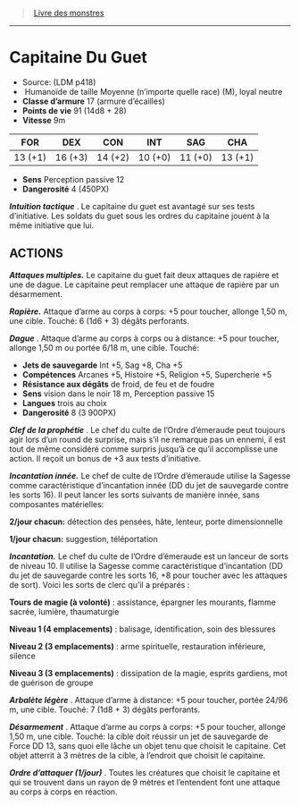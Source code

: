 ﻿> [Livre des monstres](tome_of_beasts.md)

---

# Capitaine Du Guet

- Source: (LDM p418)
-  Humanoïde de taille Moyenne (n’importe quelle race) (M), loyal neutre
- **Classe d’armure** 17 (armure d’écailles)
- **Points de vie** 91 (14d8 + 28)
- **Vitesse** 9m

|FOR|DEX|CON|INT|SAG|CHA|
|---|---|---|---|---|---|
|13 (+1)|16 (+3)|14 (+2)|10 (+0)|11 (+0)|13 (+1)|

- **Sens** Perception passive 12
- **Dangerosité** 4 (450PX)

**_Intuition tactique_** . Le capitaine du guet est avantagé sur ses tests d’initiative. Les soldats du guet sous les ordres du capitaine jouent à la même initiative que lui.

## ACTIONS

**_Attaques multiples._** Le capitaine du guet fait deux attaques de rapière et une de dague. Le capitaine peut remplacer une attaque de rapière par un désarmement.

**_Rapière._** Attaque d’arme au corps à corps: +5 pour toucher, allonge 1,50 m, une cible. Touché: 6 (1d6 + 3) dégâts perforants.

**_Dague_** . Attaque d’arme au corps à corps ou à distance: +5 pour toucher, allonge 1,50 m ou portée 6/18 m, une cible. Touché:

- **Jets de sauvegarde** Int +5, Sag +8, Cha +5
- **Compétences** Arcanes +5, Histoire +5, Religion +5, Supercherie +5
- **Résistance aux dégâts** de froid, de feu et de foudre
- **Sens** vision dans le noir 18 m, Perception passive 15
- **Langues** trois au choix
- **Dangerosité** 8 (3 900PX)

**_Clef de la prophétie_** . Le chef du culte de l’Ordre d’émeraude peut toujours agir lors d’un round de surprise, mais s’il ne remarque pas un ennemi, il est tout de même considéré comme surpris jusqu’à ce qu’il accomplisse une action. Il reçoit un bonus de +3 aux tests d’initiative.

**_Incantation innée._** Le chef de culte de l’Ordre d’émeraude utilise la Sagesse comme caractéristique d’incantation innée (DD du jet de sauvegarde contre les sorts 16). Il peut lancer les sorts suivants de manière innée, sans composantes matérielles:

**2/jour chacun:** détection des pensées, hâte, lenteur, porte dimensionnelle

**1/jour chacun:** suggestion, téléportation

**_Incantation._** Le chef du culte de l’Ordre d’émeraude est un lanceur de sorts de niveau 10. Il utilise la Sagesse comme caractéristique d’incantation (DD du jet de sauvegarde contre les sorts 16, +8 pour toucher avec les attaques de sort). Voici les sorts de clerc qu’il a préparés :

**Tours de magie (à volonté)** : assistance, épargner les mourants, flamme sacrée, lumière, thaumaturgie

**Niveau 1 (4 emplacements)** : balisage, identification, soin des blessures

**Niveau 2 (3 emplacements)** : arme spirituelle, restauration inférieure, silence

**Niveau 3 (3 emplacements)** : dissipation de la magie, esprits gardiens, mot de guérison de groupe

**_Arbalète légère_** . Attaque d’arme à distance: +5 pour toucher, portée 24/96 m, une cible. Touché: 7 (1d8 + 3) dégâts perforants.

**_Désarmement_** . Attaque d’arme au corps à corps: +5 pour toucher, allonge 1,50 m, une cible. Touché: la cible doit réussir un jet de sauvegarde de Force DD 13, sans quoi elle lâche un objet tenu que choisit le capitaine. Cet objet atterrit à 3 mètres de la cible, à l’endroit que choisit le capitaine.

**_Ordre d’attaquer (1/jour)_** . Toutes les créatures que choisit le capitaine et qui se trouvent dans un rayon de 9 mètres et l’entendent font une attaque au corps à corps en réaction.

